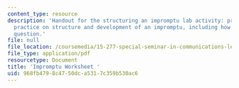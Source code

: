 ```yaml
---
content_type: resource
description: 'Handout for the structuring an impromptu lab activity: provides a slow-motion
  practice on structure and development of an impromptu, including how to answer a
  question.'
file: null
file_location: /coursemedia/15-277-special-seminar-in-communications-leadership-and-personal-effectiveness-coaching-fall-2008/968fb4798c4750dca5317c359b530ac6_handout_3a.pdf
file_type: application/pdf
resourcetype: Document
title: 'Impromptu Worksheet '
uid: 968fb479-8c47-50dc-a531-7c359b530ac6
---
```

